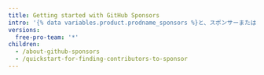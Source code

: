 ```yaml
---
title: Getting started with GitHub Sponsors
intro: '{% data variables.product.prodname_sponsors %}と、スポンサーまたはオープンソースコントリビューターとしての参加のしかたについて学びます。'
versions:
  free-pro-team: '*'
children:
  - /about-github-sponsors
  - /quickstart-for-finding-contributors-to-sponsor
---
```


